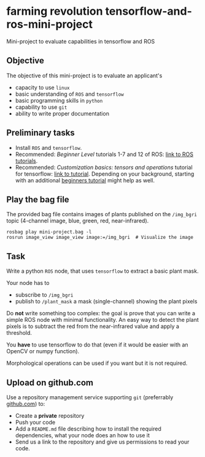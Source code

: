 # farming revolution tensorflow-and-ros-mini-project
Mini-project to evaluate capabilities in tensorflow and ROS

## Objective
The objective of this mini-project is to evaluate an applicant's  
* capacity to use `linux`
* basic understanding of `ROS` and `tensorflow`  
* basic programming skills in `python`
* capability to use `git`  
* ability to write proper documentation

## Preliminary tasks
* Install `ROS` and `tensorflow`.  
* Recommended: *Beginner Level* tutorials 1-7 and 12 of ROS: [link to ROS tutorials](http://wiki.ros.org/ROS/Tutorials).  
* Recommended: *Customization basics: tensors and operations* tutorial for tensorflow: [link to tutorial](https://www.tensorflow.org/tutorials/customization/basics). Depending on your background, starting with an additional [beginners tutorial](https://www.tensorflow.org/tutorials) might help as well.

## Play the bag file
The provided bag file contains images of plants published on the `/img_bgri` topic (4-channel image, blue, green, red, near-infrared).

```
rosbag play mini-project.bag -l
rosrun image_view image_view image:=/img_bgri  # Visualize the image
```

## Task

Write a python `ROS` node, that uses `tensorflow` to extract a basic plant mask.

Your node has to  
* subscribe to `/img_bgri`  
* publish to `/plant_mask` a mask (single-channel) showing the plant pixels

Do **not** write something too complex: the goal is prove that you can write a simple ROS node with minimal functionality.
An easy way to detect the plant pixels is to subtract the red from the near-infrared value and apply a threshold. 

You **have** to use tensorflow to do that (even if it would be easier with an OpenCV or numpy function).

Morphological operations can be used if you want but it is not required.


## Upload on github.com

Use a repository management service supporting `git` (preferrably [github.com](https://www.github.com)) to:  
* Create a **private** repository  
* Push your code   
* Add a `README.md` file describing how to install the required dependencies, what your node does an how to use it 
* Send us a link to the repository and give us permissions to read your code.
